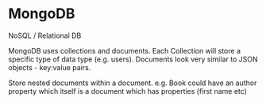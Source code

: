 # MongoDB

NoSQL / Relational DB

MongoDB uses collections and documents. Each Collection will store a specific type of data type (e.g. users). Documents look very similar to JSON objects - key:value pairs.

Store nested documents within a document. e.g. Book could have an author property which itself is a document which has properties (first name etc)

